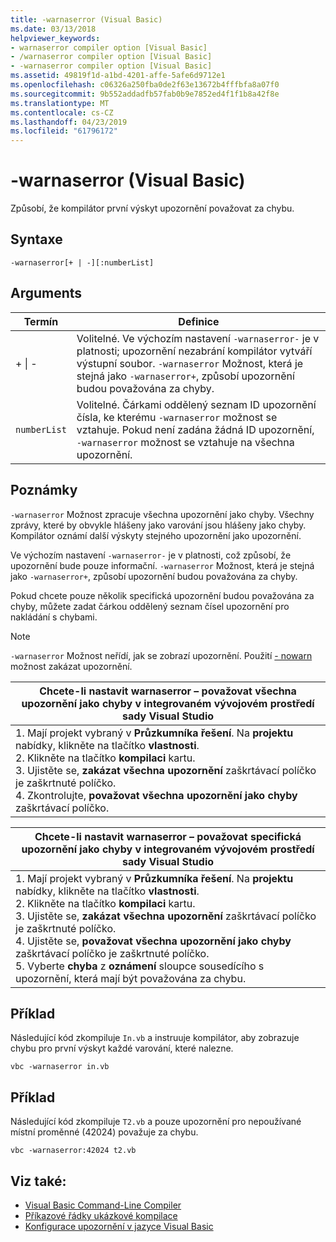 ```yaml
---
title: -warnaserror (Visual Basic)
ms.date: 03/13/2018
helpviewer_keywords:
- warnaserror compiler option [Visual Basic]
- /warnaserror compiler option [Visual Basic]
- -warnaserror compiler option [Visual Basic]
ms.assetid: 49819f1d-a1bd-4201-affe-5afe6d9712e1
ms.openlocfilehash: c06326a250fba0de2f63e13672b4fffbfa8a07f0
ms.sourcegitcommit: 9b552addadfb57fab0b9e7852ed4f1f1b8a42f8e
ms.translationtype: MT
ms.contentlocale: cs-CZ
ms.lasthandoff: 04/23/2019
ms.locfileid: "61796172"
---
```

# <a name="-warnaserror-visual-basic"></a>-warnaserror (Visual Basic)
Způsobí, že kompilátor první výskyt upozornění považovat za chybu.  
  
## <a name="syntax"></a>Syntaxe  
  
```  
-warnaserror[+ | -][:numberList]  
```  
  
## <a name="arguments"></a>Arguments  
  
|Termín|Definice|  
|---|---|  
|+ &#124; -|Volitelné. Ve výchozím nastavení `-warnaserror-` je v platnosti; upozornění nezabrání kompilátor vytváří výstupní soubor. `-warnaserror` Možnost, která je stejná jako `-warnaserror+`, způsobí upozornění budou považována za chyby.|  
|`numberList`|Volitelné. Čárkami oddělený seznam ID upozornění čísla, ke kterému `-warnaserror` možnost se vztahuje. Pokud není zadána žádná ID upozornění, `-warnaserror` možnost se vztahuje na všechna upozornění.|  
  
## <a name="remarks"></a>Poznámky  
 `-warnaserror` Možnost zpracuje všechna upozornění jako chyby. Všechny zprávy, které by obvykle hlášeny jako varování jsou hlášeny jako chyby. Kompilátor oznámí další výskyty stejného upozornění jako upozornění.  
  
 Ve výchozím nastavení `-warnaserror-` je v platnosti, což způsobí, že upozornění bude pouze informační. `-warnaserror` Možnost, která je stejná jako `-warnaserror+`, způsobí upozornění budou považována za chyby.  
  
 Pokud chcete pouze několik specifická upozornění budou považována za chyby, můžete zadat čárkou oddělený seznam čísel upozornění pro nakládání s chybami.  
  
> [!NOTE]
>  `-warnaserror` Možnost neřídí, jak se zobrazí upozornění. Použití [- nowarn](../../../visual-basic/reference/command-line-compiler/nowarn.md) možnost zakázat upozornění.  
  
|Chcete-li nastavit warnaserror – považovat všechna upozornění jako chyby v integrovaném vývojovém prostředí sady Visual Studio|  
|---|  
|1.  Mají projekt vybraný v **Průzkumníka řešení**. Na **projektu** nabídky, klikněte na tlačítko **vlastnosti**. <br />2.  Klikněte na tlačítko **kompilaci** kartu.<br />3.  Ujistěte se, **zakázat všechna upozornění** zaškrtávací políčko je zaškrtnuté políčko.<br />4.  Zkontrolujte, **považovat všechna upozornění jako chyby** zaškrtávací políčko.|  
  
|Chcete-li nastavit warnaserror – považovat specifická upozornění jako chyby v integrovaném vývojovém prostředí sady Visual Studio|  
|---|  
|1.  Mají projekt vybraný v **Průzkumníka řešení**. Na **projektu** nabídky, klikněte na tlačítko **vlastnosti**.<br />2.  Klikněte na tlačítko **kompilaci** kartu.<br />3.  Ujistěte se, **zakázat všechna upozornění** zaškrtávací políčko je zaškrtnuté políčko.<br />4.  Ujistěte se, **považovat všechna upozornění jako chyby** zaškrtávací políčko je zaškrtnuté políčko.<br />5.  Vyberte **chyba** z **oznámení** sloupce sousedícího s upozornění, která mají být považována za chybu.|  
  
## <a name="example"></a>Příklad  
 Následující kód zkompiluje `In.vb` a instruuje kompilátor, aby zobrazuje chybu pro první výskyt každé varování, které nalezne.  
  
```console
vbc -warnaserror in.vb  
```  
  
## <a name="example"></a>Příklad  
 Následující kód zkompiluje `T2.vb` a pouze upozornění pro nepoužívané místní proměnné (42024) považuje za chybu.  
  
```console
vbc -warnaserror:42024 t2.vb  
```  
  
## <a name="see-also"></a>Viz také:

- [Visual Basic Command-Line Compiler](../../../visual-basic/reference/command-line-compiler/index.md)
- [Příkazové řádky ukázkové kompilace](../../../visual-basic/reference/command-line-compiler/sample-compilation-command-lines.md)
- [Konfigurace upozornění v jazyce Visual Basic](/visualstudio/ide/configuring-warnings-in-visual-basic)
